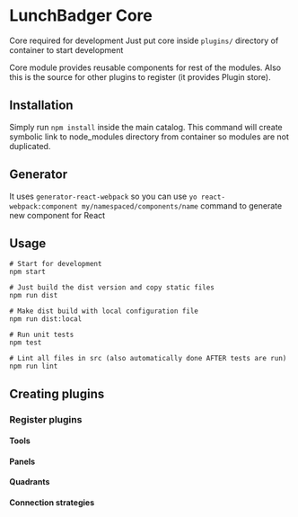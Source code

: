 # LunchBadger Core

Core required for development
Just put core inside `plugins/` directory of container to start development

Core module provides reusable components for rest of the modules.
Also this is the source for other plugins to register (it provides Plugin store).

## Installation
Simply run `npm install` inside the main catalog.
This command will create symbolic link to node_modules directory from container so modules are not duplicated.

## Generator
It uses `generator-react-webpack` so you can use `yo react-webpack:component my/namespaced/components/name` command to generate new component for React

## Usage
```
# Start for development
npm start

# Just build the dist version and copy static files
npm run dist

# Make dist build with local configuration file
npm run dist:local

# Run unit tests
npm test

# Lint all files in src (also automatically done AFTER tests are run)
npm run lint
```

## Creating plugins

### Register plugins

#### Tools
#### Panels
#### Quadrants
#### Connection strategies
